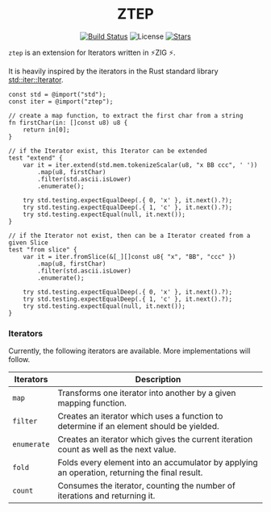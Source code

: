 <div align="center">

# ZTEP 

[![Build Status](https://img.shields.io/github/actions/workflow/status/lima1909/ztep/ci.yaml?style=for-the-badge)](https://github.com/lima1909/ztep/actions)
![License](https://img.shields.io/github/license/lima1909/ztep?style=for-the-badge)
[![Stars](https://img.shields.io/github/stars/lima1909/ztep?style=for-the-badge)](https://github.com/lima1909/ztep/stargazers)

</div>

`ztep` is an extension for Iterators written in ⚡ZIG ⚡.

It is heavily inspired by the iterators in the Rust standard library [std::iter::Iterator](https://doc.rust-lang.org/std/iter/trait.Iterator.html).


```zig
const std = @import("std");
const iter = @import("ztep");

// create a map function, to extract the first char from a string
fn firstChar(in: []const u8) u8 {
    return in[0];
}

// if the Iterator exist, this Iterator can be extended
test "extend" {
    var it = iter.extend(std.mem.tokenizeScalar(u8, "x BB ccc", ' '))
        .map(u8, firstChar)
        .filter(std.ascii.isLower)
        .enumerate();

    try std.testing.expectEqualDeep(.{ 0, 'x' }, it.next().?);
    try std.testing.expectEqualDeep(.{ 1, 'c' }, it.next().?);
    try std.testing.expectEqual(null, it.next());
}

// if the Iterator not exist, then can be a Iterator created from a given Slice
test "from slice" {
    var it = iter.fromSlice(&[_][]const u8{ "x", "BB", "ccc" })
        .map(u8, firstChar)
        .filter(std.ascii.isLower)
        .enumerate();

    try std.testing.expectEqualDeep(.{ 0, 'x' }, it.next().?);
    try std.testing.expectEqualDeep(.{ 1, 'c' }, it.next().?);
    try std.testing.expectEqual(null, it.next());
}
```

### Iterators

Currently, the following iterators are available. More implementations will follow.

| Iterators     | Description                                                                                     |
|---------------|-------------------------------------------------------------------------------------------------|
| `map`         | Transforms one iterator into another by a given mapping function.                               |
| `filter`      | Creates an iterator which uses a function to determine if an element should be yielded.         |
| `enumerate`   | Creates an iterator which gives the current iteration count as well as the next value.          |
| `fold`        | Folds every element into an accumulator by applying an operation, returning the final result.   |
| `count`       | Consumes the iterator, counting the number of iterations and returning it.                      |

